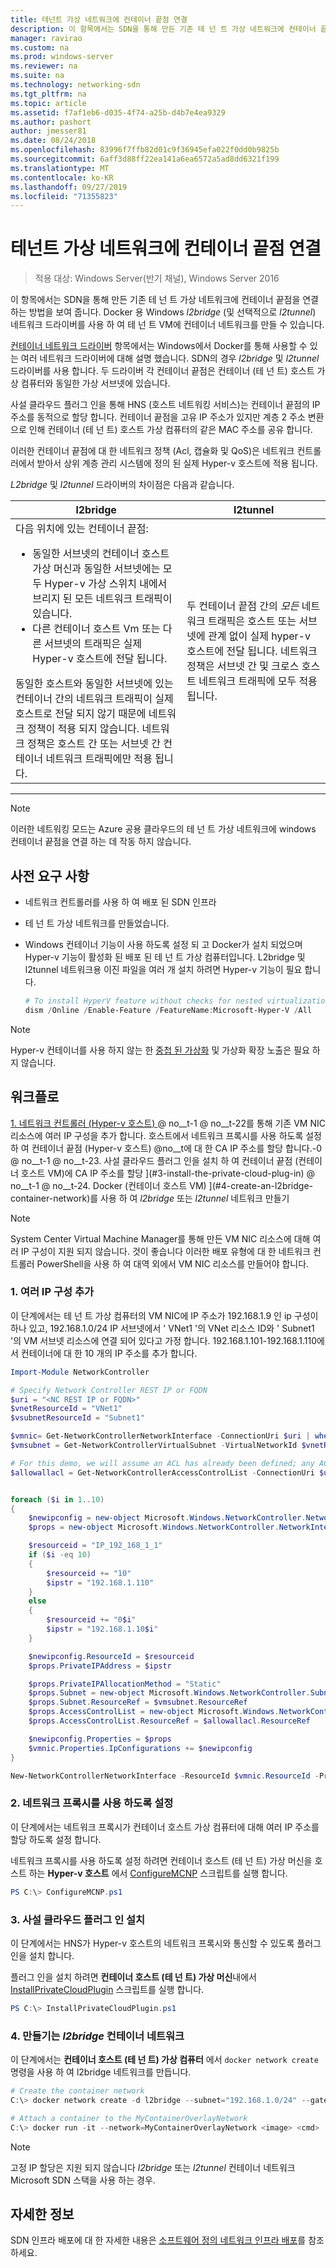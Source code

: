 ```yaml
---
title: 테넌트 가상 네트워크에 컨테이너 끝점 연결
description: 이 항목에서는 SDN을 통해 만든 기존 테 넌 트 가상 네트워크에 컨테이너 끝점을 연결 하는 방법을 보여 줍니다. Docker 용 Windows l2bridge (및 선택적으로 l2tunnel) 네트워크 드라이버를 사용 하 여 테 넌 트 VM에 컨테이너 네트워크를 만들 수 있습니다.
manager: ravirao
ms.custom: na
ms.prod: windows-server
ms.reviewer: na
ms.suite: na
ms.technology: networking-sdn
ms.tgt_pltfrm: na
ms.topic: article
ms.assetid: f7af1eb6-d035-4f74-a25b-d4b7e4ea9329
ms.author: pashort
author: jmesser81
ms.date: 08/24/2018
ms.openlocfilehash: 83996f7ffb82d01c9f36945efa022f0dd0b9825b
ms.sourcegitcommit: 6aff3d88ff22ea141a6ea6572a5ad8dd6321f199
ms.translationtype: MT
ms.contentlocale: ko-KR
ms.lasthandoff: 09/27/2019
ms.locfileid: "71355823"
---
```

# <a name="connect-container-endpoints-to-a-tenant-virtual-network"></a>테넌트 가상 네트워크에 컨테이너 끝점 연결

>적용 대상: Windows Server(반기 채널), Windows Server 2016

이 항목에서는 SDN을 통해 만든 기존 테 넌 트 가상 네트워크에 컨테이너 끝점을 연결 하는 방법을 보여 줍니다. Docker 용 Windows *l2bridge* (및 선택적으로 *l2tunnel*) 네트워크 드라이버를 사용 하 여 테 넌 트 VM에 컨테이너 네트워크를 만들 수 있습니다.

[컨테이너 네트워크 드라이버](https://docs.microsoft.com/virtualization/windowscontainers/container-networking/network-drivers-topologies) 항목에서는 Windows에서 Docker를 통해 사용할 수 있는 여러 네트워크 드라이버에 대해 설명 했습니다. SDN의 경우 *l2bridge* 및 *l2tunnel* 드라이버를 사용 합니다. 두 드라이버 각 컨테이너 끝점은 컨테이너 (테 넌 트) 호스트 가상 컴퓨터와 동일한 가상 서브넷에 있습니다. 

사설 클라우드 플러그 인을 통해 HNS (호스트 네트워킹 서비스)는 컨테이너 끝점의 IP 주소를 동적으로 할당 합니다. 컨테이너 끝점을 고유 IP 주소가 있지만 계층 2 주소 변환으로 인해 컨테이너 (테 넌 트) 호스트 가상 컴퓨터의 같은 MAC 주소를 공유 합니다. 

이러한 컨테이너 끝점에 대 한 네트워크 정책 (Acl, 캡슐화 및 QoS)은 네트워크 컨트롤러에서 받아서 상위 계층 관리 시스템에 정의 된 실제 Hyper-v 호스트에 적용 됩니다. 

*L2bridge* 및 *l2tunnel* 드라이버의 차이점은 다음과 같습니다.


|                                                                                                                                                                                                                                                                            l2bridge                                                                                                                                                                                                                                                                            |                                                                                                 l2tunnel                                                                                                  |
|----------------------------------------------------------------------------------------------------------------------------------------------------------------------------------------------------------------------------------------------------------------------------------------------------------------------------------------------------------------------------------------------------------------------------------------------------------------------------------------------------------------------------------------------------------------|-----------------------------------------------------------------------------------------------------------------------------------------------------------------------------------------------------------|
| 다음 위치에 있는 컨테이너 끝점: <ul><li>동일한 서브넷의 컨테이너 호스트 가상 머신과 동일한 서브넷에는 모두 Hyper-v 가상 스위치 내에서 브리지 된 모든 네트워크 트래픽이 있습니다. </li><li>다른 컨테이너 호스트 Vm 또는 다른 서브넷의 트래픽은 실제 Hyper-v 호스트에 전달 됩니다. </li></ul>동일한 호스트와 동일한 서브넷에 있는 컨테이너 간의 네트워크 트래픽이 실제 호스트로 전달 되지 않기 때문에 네트워크 정책이 적용 되지 않습니다. 네트워크 정책은 호스트 간 또는 서브넷 간 컨테이너 네트워크 트래픽에만 적용 됩니다. | 두 컨테이너 끝점 간의 *모든* 네트워크 트래픽은 호스트 또는 서브넷에 관계 없이 실제 hyper-v 호스트에 전달 됩니다. 네트워크 정책은 서브넷 간 및 크로스 호스트 네트워크 트래픽에 모두 적용 됩니다. |

---

>[!NOTE]
>이러한 네트워킹 모드는 Azure 공용 클라우드의 테 넌 트 가상 네트워크에 windows 컨테이너 끝점을 연결 하는 데 작동 하지 않습니다.


## <a name="prerequisites"></a>사전 요구 사항
-  네트워크 컨트롤러를 사용 하 여 배포 된 SDN 인프라
-  테 넌 트 가상 네트워크를 만들었습니다.
-  Windows 컨테이너 기능이 사용 하도록 설정 되 고 Docker가 설치 되었으며 Hyper-v 기능이 활성화 된 배포 된 테 넌 트 가상 컴퓨터입니다. L2bridge 및 l2tunnel 네트워크용 이진 파일을 여러 개 설치 하려면 Hyper-v 기능이 필요 합니다.

   ```powershell
   # To install HyperV feature without checks for nested virtualization
   dism /Online /Enable-Feature /FeatureName:Microsoft-Hyper-V /All 
   ```

>[!Note]
>Hyper-v 컨테이너를 사용 하지 않는 한 [중첩 된 가상화](https://msdn.microsoft.com/virtualization/hyperv_on_windows/user_guide/nesting) 및 가상화 확장 노출은 필요 하지 않습니다. 


## <a name="workflow"></a>워크플로

[1. 네트워크 컨트롤러 (Hyper-v 호스트) ](#1-add-multiple-ip-configurations) @ no__t-1 @ no__t-22를 통해 기존 VM NIC 리소스에 여러 IP 구성을 추가 합니다. 호스트에서 네트워크 프록시를 사용 하도록 설정 하 여 컨테이너 끝점 (Hyper-v 호스트) @no__t에 대 한 CA IP 주소를 할당 합니다.-0 @ no__t-1 @ no__t-23. 사설 클라우드 플러그 인을 설치 하 여 컨테이너 끝점 (컨테이너 호스트 VM)에 CA IP 주소를 할당 ](#3-install-the-private-cloud-plug-in) @ no__t-1 @ no__t-24. Docker (컨테이너 호스트 VM) ](#4-create-an-l2bridge-container-network)를 사용 하 여 *l2bridge* 또는 *l2tunnel* 네트워크 만들기

>[!NOTE]
>System Center Virtual Machine Manager를 통해 만든 VM NIC 리소스에 대해 여러 IP 구성이 지원 되지 않습니다. 것이 좋습니다 이러한 배포 유형에 대 한 네트워크 컨트롤러 PowerShell을 사용 하 여 대역 외에서 VM NIC 리소스를 만들어야 합니다.

### <a name="1-add-multiple-ip-configurations"></a>1. 여러 IP 구성 추가
이 단계에서는 테 넌 트 가상 컴퓨터의 VM NIC에 IP 주소가 192.168.1.9 인 ip 구성이 하나 있고, 192.168.1.0/24 IP 서브넷에서 ' VNet1 '의 VNet 리소스 ID와 ' Subnet1 '의 VM 서브넷 리소스에 연결 되어 있다고 가정 합니다. 192.168.1.101-192.168.1.110에서 컨테이너에 대 한 10 개의 IP 주소를 추가 합니다.

```powershell
Import-Module NetworkController

# Specify Network Controller REST IP or FQDN
$uri = "<NC REST IP or FQDN>"
$vnetResourceId = "VNet1"
$vsubnetResourceId = "Subnet1"

$vmnic= Get-NetworkControllerNetworkInterface -ConnectionUri $uri | where {$_.properties.IpConfigurations.Properties.PrivateIPAddress -eq "192.168.1.9" }
$vmsubnet = Get-NetworkControllerVirtualSubnet -VirtualNetworkId $vnetResourceId -ResourceId $vsubnetResourceId -ConnectionUri $uri

# For this demo, we will assume an ACL has already been defined; any ACL can be applied here
$allowallacl = Get-NetworkControllerAccessControlList -ConnectionUri $uri -ResourceId "AllowAll"


foreach ($i in 1..10)
{
    $newipconfig = new-object Microsoft.Windows.NetworkController.NetworkInterfaceIpConfiguration
    $props = new-object Microsoft.Windows.NetworkController.NetworkInterfaceIpConfigurationProperties

    $resourceid = "IP_192_168_1_1"
    if ($i -eq 10) 
    {
        $resourceid += "10"
        $ipstr = "192.168.1.110"
    }
    else
    {
        $resourceid += "0$i"
        $ipstr = "192.168.1.10$i"
    }

    $newipconfig.ResourceId = $resourceid
    $props.PrivateIPAddress = $ipstr    

    $props.PrivateIPAllocationMethod = "Static"
    $props.Subnet = new-object Microsoft.Windows.NetworkController.Subnet
    $props.Subnet.ResourceRef = $vmsubnet.ResourceRef
    $props.AccessControlList = new-object Microsoft.Windows.NetworkController.AccessControlList
    $props.AccessControlList.ResourceRef = $allowallacl.ResourceRef

    $newipconfig.Properties = $props
    $vmnic.Properties.IpConfigurations += $newipconfig
}

New-NetworkControllerNetworkInterface -ResourceId $vmnic.ResourceId -Properties $vmnic.Properties -ConnectionUri $uri
```

### <a name="2-enable-the-network-proxy"></a>2. 네트워크 프록시를 사용 하도록 설정
이 단계에서는 네트워크 프록시가 컨테이너 호스트 가상 컴퓨터에 대해 여러 IP 주소를 할당 하도록 설정 합니다. 

네트워크 프록시를 사용 하도록 설정 하려면 컨테이너 호스트 (테 넌 트) 가상 머신을 호스트 하는 **Hyper-v 호스트** 에서 [ConfigureMCNP](https://github.com/Microsoft/SDN/blob/master/Containers/ConfigureMCNP.ps1) 스크립트를 실행 합니다.

```powershell
PS C:\> ConfigureMCNP.ps1
```

### <a name="3-install-the-private-cloud-plug-in"></a>3. 사설 클라우드 플러그 인 설치
이 단계에서는 HNS가 Hyper-v 호스트의 네트워크 프록시와 통신할 수 있도록 플러그 인을 설치 합니다.

플러그 인을 설치 하려면 **컨테이너 호스트 (테 넌 트) 가상 머신**내에서 [InstallPrivateCloudPlugin](https://github.com/Microsoft/SDN/blob/master/Containers/InstallPrivateCloudPlugin.ps1) 스크립트를 실행 합니다.


```powershell
PS C:\> InstallPrivateCloudPlugin.ps1
```

### <a name="4-create-an-l2bridge-container-network"></a>4. 만들기는 *l2bridge* 컨테이너 네트워크
이 단계에서는 **컨테이너 호스트 (테 넌 트) 가상 컴퓨터** 에서 `docker network create` 명령을 사용 하 여 l2bridge 네트워크를 만듭니다. 

```powershell
# Create the container network
C:\> docker network create -d l2bridge --subnet="192.168.1.0/24" --gateway="192.168.1.1" MyContainerOverlayNetwork

# Attach a container to the MyContainerOverlayNetwork 
C:\> docker run -it --network=MyContainerOverlayNetwork <image> <cmd>
```

>[!NOTE]
>고정 IP 할당은 지원 되지 않습니다 *l2bridge* 또는 *l2tunnel* 컨테이너 네트워크 Microsoft SDN 스택을 사용 하는 경우.

## <a name="more-information"></a>자세한 정보
SDN 인프라 배포에 대 한 자세한 내용은 [소프트웨어 정의 네트워크 인프라 배포](https://docs.microsoft.com/windows-server/networking/sdn/deploy/deploy-a-software-defined-network-infrastructure)를 참조 하세요.

